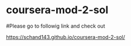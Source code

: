 # coursera-mod-2-sol

#Please go to followig link and check out

https://schand143.github.io/coursera-mod-2-sol/

